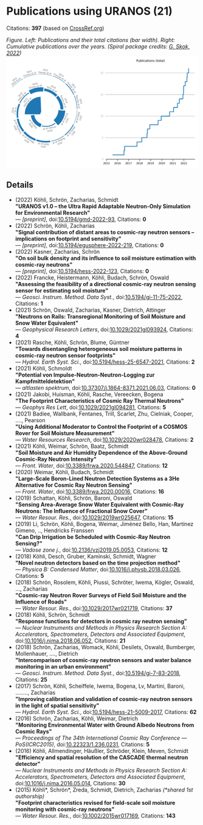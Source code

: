 # Publications using URANOS (21)

Citations: **397** (based on [CrossRef.org](https://www.crossref.org/))

*Figure. Left: Publications and their total citations (bar width). Right: Cumulative publications over the years. (Spiral package credits: [G. Skok, 2022](https://doi.org/10.3390/app12136609))*
![Publications and citations per year](pubplot.png)

## Details 
- (2022) Köhli, Schrön, Zacharias, Schmidt  
**"URANOS v1.0 – the Ultra Rapid Adaptable Neutron-Only Simulation for Environmental Research"**  
— *[preprint]*, doi:[10.5194/gmd-2022-93](http://dx.doi.org/10.5194/gmd-2022-93), Citations: **0**  
- (2022) Schrön, Köhli, Zacharias  
**"Signal contribution of distant areas to cosmic-ray neutron sensors – implications on footprint and sensitivity"**  
— *[preprint]*, doi:[10.5194/egusphere-2022-219](http://dx.doi.org/10.5194/egusphere-2022-219), Citations: **0**  
- (2022) Kasner, Zacharias, Schrön  
**"On soil bulk density and its influence to soil moisture estimation with cosmic-ray neutrons"**  
— *[preprint]*, doi:[10.5194/hess-2022-123](http://dx.doi.org/10.5194/hess-2022-123), Citations: **0**  
- (2022) Francke, Heistermann, Köhli, Budach, Schrön, Oswald  
**"Assessing the feasibility of a directional cosmic-ray neutron sensing sensor  for estimating soil moisture"**  
— *Geosci. Instrum. Method. Data Syst.*, doi:[10.5194/gi-11-75-2022](http://dx.doi.org/10.5194/gi-11-75-2022), Citations: **1**  
- (2021) Schrön, Oswald, Zacharias, Kasner, Dietrich, Attinger  
**"Neutrons on Rails: Transregional Monitoring of Soil Moisture and Snow Water Equivalent"**  
— *Geophysical Research Letters*, doi:[10.1029/2021gl093924](http://dx.doi.org/10.1029/2021gl093924), Citations: **4**  
- (2021) Rasche, Köhli, Schrön, Blume, Güntner  
**"Towards disentangling heterogeneous soil moisture patterns in cosmic-ray neutron sensor footprints"**  
— *Hydrol. Earth Syst. Sci.*, doi:[10.5194/hess-25-6547-2021](http://dx.doi.org/10.5194/hess-25-6547-2021), Citations: **2**  
- (2021) Köhli, Schmoldt  
**"Potential von Impulse-Neutron-Neutron-Logging zur Kampfmitteldetektion"**  
— *altlasten spektrum*, doi:[10.37307/j.1864-8371.2021.06.03](http://dx.doi.org/10.37307/j.1864-8371.2021.06.03), Citations: **0**  
- (2021) Jakobi, Huisman, Köhli, Rasche, Vereecken, Bogena  
**"The Footprint Characteristics of Cosmic Ray Thermal Neutrons"**  
— *Geophys Res Lett*, doi:[10.1029/2021gl094281](http://dx.doi.org/10.1029/2021gl094281), Citations: **5**  
- (2021) Badiee, Wallbank, Fentanes, Trill, Scarlet, Zhu, Cielniak, Cooper, ...., Pearson  
**"Using Additional Moderator to Control the Footprint of a COSMOS Rover for Soil Moisture Measurement"**  
— *Water Resources Research*, doi:[10.1029/2020wr028478](http://dx.doi.org/10.1029/2020wr028478), Citations: **2**  
- (2021) Köhli, Weimar, Schrön, Baatz, Schmidt  
**"Soil Moisture and Air Humidity Dependence of the Above-Ground Cosmic-Ray Neutron Intensity"**  
— *Front. Water*, doi:[10.3389/frwa.2020.544847](http://dx.doi.org/10.3389/frwa.2020.544847), Citations: **12**  
- (2020) Weimar, Köhli, Budach, Schmidt  
**"Large-Scale Boron-Lined Neutron Detection Systems as a 3He Alternative for Cosmic Ray Neutron Sensing"**  
— *Front. Water*, doi:[10.3389/frwa.2020.00016](http://dx.doi.org/10.3389/frwa.2020.00016), Citations: **16**  
- (2019) Schattan, Köhli, Schrön, Baroni, Oswald  
**"Sensing Area‐Average Snow Water Equivalent with Cosmic‐Ray Neutrons: The Influence of Fractional Snow Cover"**  
— *Water Resour. Res.*, doi:[10.1029/2019wr025647](http://dx.doi.org/10.1029/2019wr025647), Citations: **15**  
- (2019) Li, Schrön, Köhli, Bogena, Weimar, Jiménez Bello, Han, Martínez Gimeno, .., Hendricks Franssen  
**"Can Drip Irrigation be Scheduled with Cosmic‐Ray Neutron Sensing?"**  
— *Vadose zone j.*, doi:[10.2136/vzj2019.05.0053](http://dx.doi.org/10.2136/vzj2019.05.0053), Citations: **12**  
- (2018) Köhli, Desch, Gruber, Kaminski, Schmidt, Wagner  
**"Novel neutron detectors based on the time projection method"**  
— *Physica B: Condensed Matter*, doi:[10.1016/j.physb.2018.03.026](http://dx.doi.org/10.1016/j.physb.2018.03.026), Citations: **5**  
- (2018) Schrön, Rosolem, Köhli, Piussi, Schröter, Iwema, Kögler, Oswald, ..., Zacharias  
**"Cosmic-ray Neutron Rover Surveys of Field Soil Moisture and the Influence of Roads"**  
— *Water Resour. Res.*, doi:[10.1029/2017wr021719](http://dx.doi.org/10.1029/2017wr021719), Citations: **37**  
- (2018) Köhli, Schrön, Schmidt  
**"Response functions for detectors in cosmic ray neutron sensing"**  
— *Nuclear Instruments and Methods in Physics Research Section A: Accelerators, Spectrometers, Detectors and Associated Equipment*, doi:[10.1016/j.nima.2018.06.052](http://dx.doi.org/10.1016/j.nima.2018.06.052), Citations: **21**  
- (2018) Schrön, Zacharias, Womack, Köhli, Desilets, Oswald, Bumberger, Mollenhauer, ...., Dietrich  
**"Intercomparison of cosmic-ray neutron sensors and water balance monitoring in an urban environment"**  
— *Geosci. Instrum. Method. Data Syst.*, doi:[10.5194/gi-7-83-2018](http://dx.doi.org/10.5194/gi-7-83-2018), Citations: **25**  
- (2017) Schrön, Köhli, Scheiffele, Iwema, Bogena, Lv, Martini, Baroni, ........, Zacharias  
**"Improving calibration and validation of cosmic-ray neutron sensors in the light of spatial sensitivity"**  
— *Hydrol. Earth Syst. Sci.*, doi:[10.5194/hess-21-5009-2017](http://dx.doi.org/10.5194/hess-21-5009-2017), Citations: **62**  
- (2016) Schrön, Zacharias, Köhli, Weimar, Dietrich  
**"Monitoring Environmental Water with Ground Albedo Neutrons from Cosmic Rays"**  
— *Proceedings of The 34th International Cosmic Ray Conference  — PoS(ICRC2015)*, doi:[10.22323/1.236.0231](http://dx.doi.org/10.22323/1.236.0231), Citations: **5**  
- (2016) Köhli, Allmendinger, Häußler, Schröder, Klein, Meven, Schmidt  
**"Efficiency and spatial resolution of the CASCADE thermal neutron detector"**  
— *Nuclear Instruments and Methods in Physics Research Section A: Accelerators, Spectrometers, Detectors and Associated Equipment*, doi:[10.1016/j.nima.2016.05.014](http://dx.doi.org/10.1016/j.nima.2016.05.014), Citations: **30**  
- (2015) Köhli\*, Schrön\*, Zreda, Schmidt, Dietrich, Zacharias *(\*shared 1st authorship)*  
**"Footprint characteristics revised for field‐scale soil moisture monitoring with cosmic‐ray neutrons"**  
— *Water Resour. Res.*, doi:[10.1002/2015wr017169](http://dx.doi.org/10.1002/2015wr017169), Citations: **143**  

